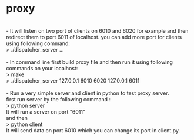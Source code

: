 # proxy
<br />
- It will listen on two port of clients on 6010 and 6020 for example and then redirect them to port 6011 of localhost. you can add more port for clients 		using following command:<br />
			> ./dispatcher_server <local host ip> <local port1> <local port2> ... <local portN> <forward host ip> <forward port><br />
<br />
- In command line first build proxy file and then run it using following commands on your localhost:<br />
			> make<br />
			> ./dispatcher_server 127.0.0.1 6010 6020 127.0.0.1 6011<br />
<br />
- Run a very simple server and client in python to test proxy server.<br />
	first run server by the following command :<br />
			> python server<br />
	It will run a server on port "6011"<br />
	and then <br />
			> python client<br />
	It will send data on port 6010 which you can change its port in client.py.<br />

